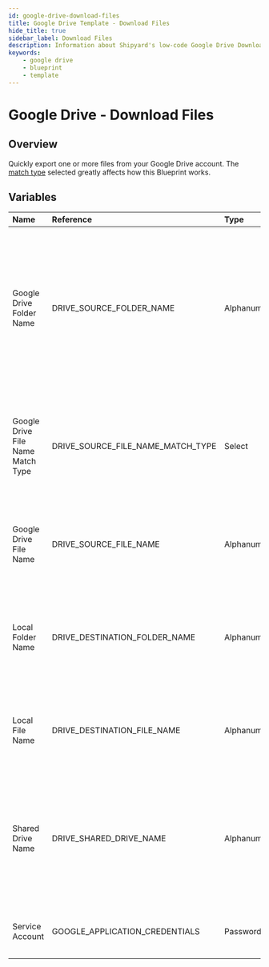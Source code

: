 ```yaml
---
id: google-drive-download-files
title: Google Drive Template - Download Files
hide_title: true
sidebar_label: Download Files
description: Information about Shipyard's low-code Google Drive Download Files blueprint. Quickly export one or more files from your Google Drive account. Once the files have downloaded, transfer them to another service or run another Vessel against the data.
keywords:
    - google drive
    - blueprint
    - template
---
```


# Google Drive - Download Files

## Overview

Quickly export one or more files from your Google Drive account. The [match type](https://www.shipyardapp.com/docs/reference/blueprint-library/match-type/) selected greatly affects how this Blueprint works.



## Variables

| Name | Reference | Type | Required | Default | Options | Description |
|:---|:---|:---|:---|:---|:---|:---|
| Google Drive Folder Name | DRIVE_SOURCE_FOLDER_NAME | Alphanumeric | :heavy_minus_sign: | - | - | Name of the folder where the file is stored in Google Drive. Leaving blank will place the file in the root directory of Google Drive which is inaccessible from the UI. |
| Google Drive File Name Match Type | DRIVE_SOURCE_FILE_NAME_MATCH_TYPE | Select | :white_check_mark: | `exact_match` | Exact Match: `exact_match`<br></br><br></br>Regex Match: `regex_match` | Determines if the text in &#34;Google Drive File Name&#34; will look for one file with exact match, or multiple files using regex. |
| Google Drive File Name | DRIVE_SOURCE_FILE_NAME | Alphanumeric | :white_check_mark: | - | - | Name of the target file in Google Drive. Can be regex if &#34;Match Type&#34; is set accordingly. |
| Local Folder Name | DRIVE_DESTINATION_FOLDER_NAME | Alphanumeric | :heavy_minus_sign: | - | - | Folder where the file(s) should be downloaded. Leaving blank will place the file in the home directory. |
| Local File Name | DRIVE_DESTINATION_FILE_NAME | Alphanumeric | :heavy_minus_sign: | - | - | What to name the file(s) being downloaded. If left blank, defaults to the original file name(s). |
| Shared Drive Name | DRIVE_SHARED_DRIVE_NAME | Alphanumeric | :heavy_minus_sign: | - | - | Name of the Shared Drive the sheet exists in. This field is case sensitive. Leave blank if the file does not exist in a Shared Drive. |
| Service Account | GOOGLE_APPLICATION_CREDENTIALS | Password | :white_check_mark: | - | - | JSON from a Google Cloud Service account key. |


